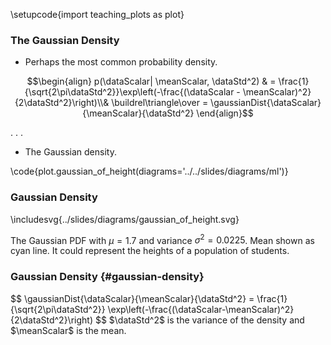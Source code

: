 \setupcode{import teaching_plots as plot}

### The Gaussian Density

-   Perhaps the most common probability density.

$$\begin{align}
p(\dataScalar| \meanScalar, \dataStd^2) & = \frac{1}{\sqrt{2\pi\dataStd^2}}\exp\left(-\frac{(\dataScalar - \meanScalar)^2}{2\dataStd^2}\right)\\& \buildrel\triangle\over = \gaussianDist{\dataScalar}{\meanScalar}{\dataStd^2}
\end{align}$$
 
. . .

-   The Gaussian density.

\code{plot.gaussian_of_height(diagrams='../../slides/diagrams/ml')}

### Gaussian Density

\includesvg{../slides/diagrams/gaussian_of_height.svg}

The Gaussian PDF with ${\mu}=1.7$ and variance ${\sigma}^2=
  0.0225$. Mean shown as cyan line. It could represent the heights of a
population of students.

### Gaussian Density {#gaussian-density}

<large>
$$
\gaussianDist{\dataScalar}{\meanScalar}{\dataStd^2} = \frac{1}{\sqrt{2\pi\dataStd^2}} \exp\left(-\frac{(\dataScalar-\meanScalar)^2}{2\dataStd^2}\right)
$$
$\dataStd^2$ is the variance of the density and $\meanScalar$ is the mean.
</large>


